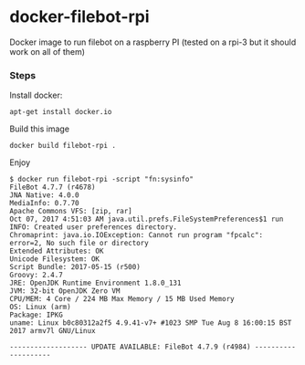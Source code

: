 # docker-filebot-rpi

Docker image to run filebot on a raspberry PI (tested on a rpi-3 but it should work on all of them)

### Steps

Install docker:

`apt-get install docker.io`

Build this image

`docker build filebot-rpi .`

Enjoy

```
$ docker run filebot-rpi -script "fn:sysinfo"
FileBot 4.7.7 (r4678)
JNA Native: 4.0.0
MediaInfo: 0.7.70
Apache Commons VFS: [zip, rar]
Oct 07, 2017 4:51:03 AM java.util.prefs.FileSystemPreferences$1 run
INFO: Created user preferences directory.
Chromaprint: java.io.IOException: Cannot run program "fpcalc": error=2, No such file or directory
Extended Attributes: OK
Unicode Filesystem: OK
Script Bundle: 2017-05-15 (r500)
Groovy: 2.4.7                                                                                                                                                                                                                                 JRE: OpenJDK Runtime Environment 1.8.0_131
JVM: 32-bit OpenJDK Zero VM
CPU/MEM: 4 Core / 224 MB Max Memory / 15 MB Used Memory
OS: Linux (arm)
Package: IPKG
uname: Linux b0c80312a2f5 4.9.41-v7+ #1023 SMP Tue Aug 8 16:00:15 BST 2017 armv7l GNU/Linux

------------------- UPDATE AVAILABLE: FileBot 4.7.9 (r4984) --------------------
```
